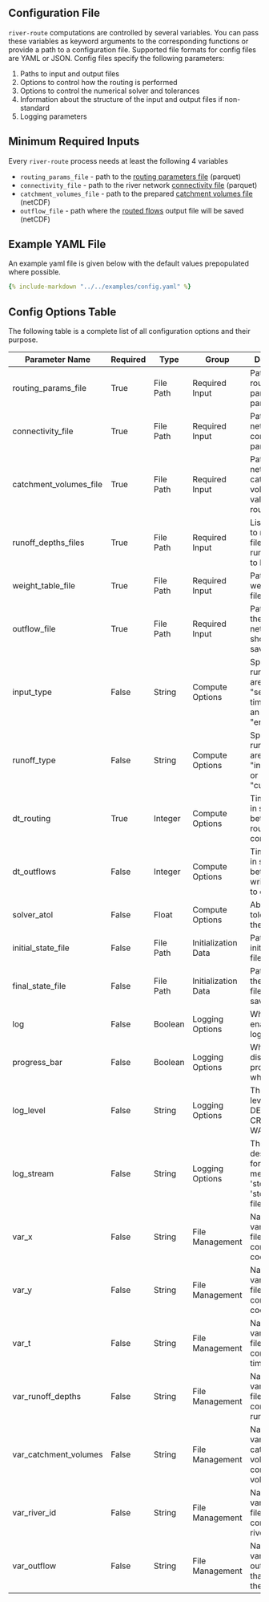 ## Configuration File

`river-route` computations are controlled by several variables. You can pass these variables as keyword arguments to the
corresponding functions or provide a path to a configuration file. Supported file formats for config files are YAML or
JSON. Config files specify the following parameters:

1. Paths to input and output files
2. Options to control how the routing is performed
3. Options to control the numerical solver and tolerances
4. Information about the structure of the input and output files if non-standard
5. Logging parameters

## Minimum Required Inputs

Every `river-route` process needs at least the following 4 variables

- `routing_params_file` - path to the [routing parameters file](io-file-schema.md#routing-parameters) (parquet)
- `connectivity_file` - path to the river network [connectivity file](io-file-schema.md#connectivity-file) (parquet)
- `catchment_volumes_file` - path to the prepared [catchment volumes file](io-file-schema.md#catchment-volumes-or-runoff-depths) (netCDF)
- `outflow_file` - path where the [routed flows](io-file-schema.md#routed-discharge) output file will be saved (netCDF)

## Example YAML File

An example yaml file is given below with the default values prepopulated where possible.

```yaml title="Config File Example"
{% include-markdown "../../examples/config.yaml" %}
```

## Config Options Table

The following table is a complete list of all configuration options and their purpose.

| Parameter Name         | Required | Type      | Group               | Description                                                            |                                                                                
|------------------------|----------|-----------|---------------------|------------------------------------------------------------------------|
| routing_params_file    | True     | File Path | Required Input      | Path to the routing parameters parquet file.                           |                                                
| connectivity_file      | True     | File Path | Required Input      | Path to the network connectivity parquet file.                         |                                              
| catchment_volumes_file | True     | File Path | Required Input      | Path to the netCDF with catchment volume values to be routed.          |
| runoff_depths_files    | True     | File Path | Required Input      | List of paths to netCDF files with runoff depths to be routed.         |
| weight_table_file      | True     | File Path | Required Input      | Path to the weight table file.                                         |
| outflow_file           | True     | File Path | Required Input      | Path where the outflows netCDF file should be saved.                   |
| input_type             | False    | String    | Compute Options     | Specify if runoff files are "sequential" time steps or an "ensemble"   |
| runoff_type            | False    | String    | Compute Options     | Specify if runoff files are "incremental" or "cumulative"              |
| dt_routing             | True     | Integer   | Compute Options     | Time interval in seconds between routing computations.                 |                              
| dt_outflows            | False    | Integer   | Compute Options     | Time interval in seconds between writing flows to disc.                |
| solver_atol            | False    | Float     | Compute Options     | Absolute tolerance for the solver.                                     |
| initial_state_file     | False    | File Path | Initialization Data | Path to the initial state file.                                        |                                                     
| final_state_file       | False    | File Path | Initialization Data | Path where the final state file should be saved.                       |                                    
| log                    | False    | Boolean   | Logging Options     | Whether to enable logging.                                             |                                       
| progress_bar           | False    | Boolean   | Logging Options     | Whether to display a progress bar when routing                         |
| log_level              | False    | String    | Logging Options     | The logging level to print: DEBUG, INFO, CRITICAL, WARNING             |
| log_stream             | False    | String    | Logging Options     | The destination for log messages: 'stdout', 'stderr', or a file path.  |
| var_x                  | False    | String    | File Management     | Name of the variable in all files that contains the x coordinates.     |
| var_y                  | False    | String    | File Management     | Name of the variable in all files that contains the y coordinates.     |
| var_t                  | False    | String    | File Management     | Name of the variable in all files that contains the time values.       |
| var_runoff_depths      | False    | String    | File Management     | Name of the variable in files containing runoff depths                 |
| var_catchment_volumes  | False    | String    | File Management     | Name of the variable in the catchment volumes file containing volumes. |
| var_river_id           | False    | String    | File Management     | Name of the variable in all files that contains the river IDs.         |
| var_outflow            | False    | String    | File Management     | Name of the variable in the outflows file that contains the outflows.  |
